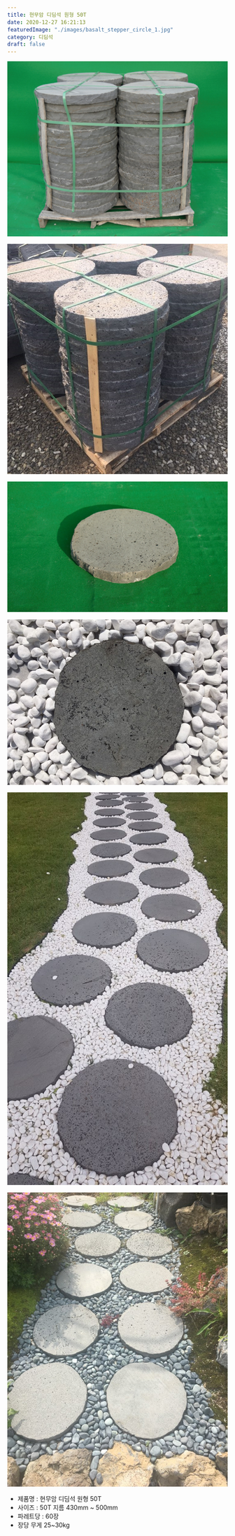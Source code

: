 ```yaml
---
title: 현무암 디딤석 원형 50T
date: 2020-12-27 16:21:13
featuredImage: "./images/basalt_stepper_circle_1.jpg"
category: 디딤석
draft: false
---
```


![현무암 디딤석 원형 50T](./images/basalt_stepper_circle_1.jpg)

![현무암 디딤석 원형 50T](./images/basalt_stepper_circle_2.jpg)

![현무암 디딤석 원형 50T](./images/basalt_stepper_circle_3.jpg)

![현무암 디딤석 원형 50T](./images/basalt_stepper_circle_4.jpg)

![현무암 디딤석 원형 50T](./images/basalt_stepper_circle_5.jpg)

![현무암 디딤석 원형 50T](./images/basalt_stepper_circle_6.jpg)

- 제품명 : 현무암 디딤석 원형 50T
- 사이즈 : 50T 지름 430mm ~ 500mm
- 파레트당 : 60장
- 장당 무게 25~30kg